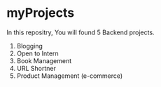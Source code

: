 # myProjects

In this repositry, You will found 5 Backend projects. 
1. Blogging
2. Open to Intern
3. Book Management
4. URL Shortner
5. Product Management (e-commerce)
